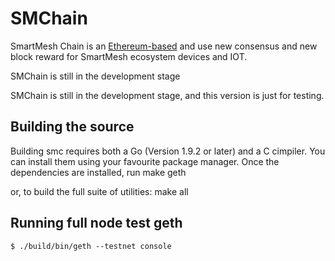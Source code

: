 # SMChain

SmartMesh Chain is an [Ethereum-based](https://github.com/SmartMeshFoundation/SMChain) and use new consensus and new block reward for SmartMesh ecosystem devices and IOT. 


SMChain is still in the development stage

SMChain is still in the development stage, and this version is just for testing.

## Building the source

Building smc requires both a Go (Version 1.9.2 or later) and a C cimpiler. You can install them using your favourite package manager. Once the dependencies are installed, run
    make geth

or, to build the full suite of utilities:
    make all

## Running full node test geth

    $ ./build/bin/geth --testnet console

